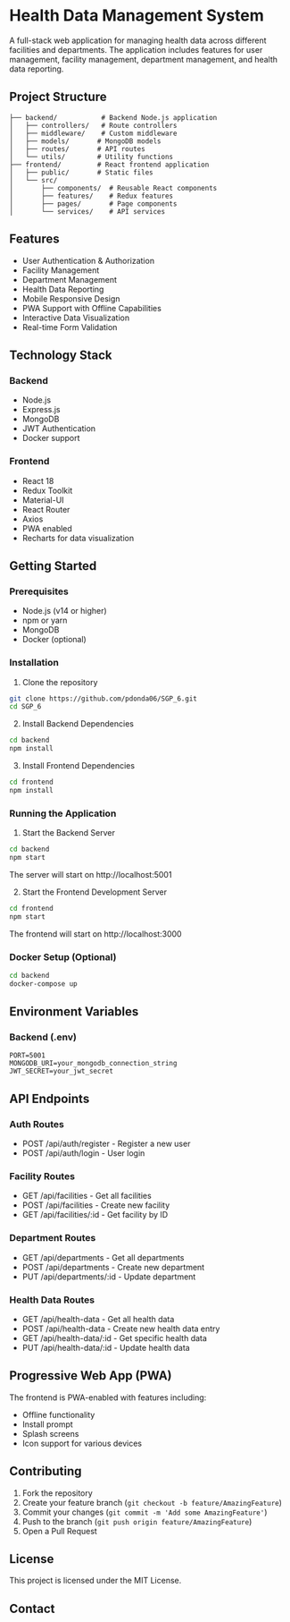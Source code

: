 # Health Data Management System

A full-stack web application for managing health data across different facilities and departments. The application includes features for user management, facility management, department management, and health data reporting.

## Project Structure

```
├── backend/           # Backend Node.js application
│   ├── controllers/   # Route controllers
│   ├── middleware/    # Custom middleware
│   ├── models/       # MongoDB models
│   ├── routes/       # API routes
│   └── utils/        # Utility functions
├── frontend/         # React frontend application
│   ├── public/       # Static files
│   └── src/         
│       ├── components/  # Reusable React components
│       ├── features/    # Redux features
│       ├── pages/       # Page components
│       └── services/    # API services
```

## Features

- User Authentication & Authorization
- Facility Management
- Department Management
- Health Data Reporting
- Mobile Responsive Design
- PWA Support with Offline Capabilities
- Interactive Data Visualization
- Real-time Form Validation

## Technology Stack

### Backend
- Node.js
- Express.js
- MongoDB
- JWT Authentication
- Docker support

### Frontend
- React 18
- Redux Toolkit
- Material-UI
- React Router
- Axios
- PWA enabled
- Recharts for data visualization

## Getting Started

### Prerequisites
- Node.js (v14 or higher)
- npm or yarn
- MongoDB
- Docker (optional)

### Installation

1. Clone the repository
```bash
git clone https://github.com/pdonda06/SGP_6.git
cd SGP_6
```

2. Install Backend Dependencies
```bash
cd backend
npm install
```

3. Install Frontend Dependencies
```bash
cd frontend
npm install
```

### Running the Application

1. Start the Backend Server
```bash
cd backend
npm start
```
The server will start on http://localhost:5001

2. Start the Frontend Development Server
```bash
cd frontend
npm start
```
The frontend will start on http://localhost:3000

### Docker Setup (Optional)
```bash
cd backend
docker-compose up
```

## Environment Variables

### Backend (.env)
```
PORT=5001
MONGODB_URI=your_mongodb_connection_string
JWT_SECRET=your_jwt_secret
```

## API Endpoints

### Auth Routes
- POST /api/auth/register - Register a new user
- POST /api/auth/login - User login

### Facility Routes
- GET /api/facilities - Get all facilities
- POST /api/facilities - Create new facility
- GET /api/facilities/:id - Get facility by ID

### Department Routes
- GET /api/departments - Get all departments
- POST /api/departments - Create new department
- PUT /api/departments/:id - Update department

### Health Data Routes
- GET /api/health-data - Get all health data
- POST /api/health-data - Create new health data entry
- GET /api/health-data/:id - Get specific health data
- PUT /api/health-data/:id - Update health data

## Progressive Web App (PWA)

The frontend is PWA-enabled with features including:
- Offline functionality
- Install prompt
- Splash screens
- Icon support for various devices

## Contributing

1. Fork the repository
2. Create your feature branch (`git checkout -b feature/AmazingFeature`)
3. Commit your changes (`git commit -m 'Add some AmazingFeature'`)
4. Push to the branch (`git push origin feature/AmazingFeature`)
5. Open a Pull Request

## License

This project is licensed under the MIT License.

## Contact

